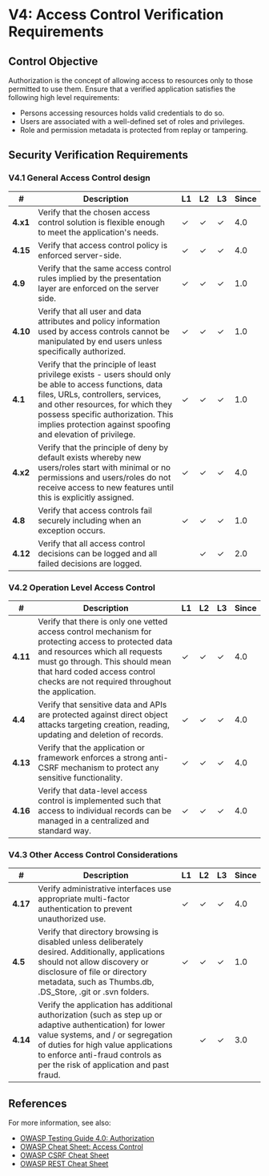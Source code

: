 # V4: Access Control Verification Requirements

## Control Objective

Authorization is the concept of allowing access to resources only to those permitted to use them. Ensure that a verified application satisfies the following high level requirements:

* Persons accessing resources holds valid credentials to do so.
* Users are associated with a well-defined set of roles and privileges.
* Role and permission metadata is protected from replay or tampering.

## Security Verification Requirements

### V4.1 General Access Control design

| # | Description | L1 | L2 | L3 | Since |
| --- | --- | --- | --- | -- | -- |
| **4.x1** | Verify that the chosen access control solution is flexible enough to meet the application's needs.  | ✓ | ✓ | ✓ | 4.0 |
| **4.15** | Verify that access control policy is enforced server-side.  | ✓ | ✓ | ✓ | 4.0 |
| **4.9** | Verify that the same access control rules implied by the presentation layer are enforced on the server side. | ✓ | ✓ | ✓ | 1.0 |
| **4.10** | Verify that all user and data attributes and policy information used by access controls cannot be manipulated by end users unless specifically authorized. | ✓ | ✓ | ✓ | 1.0 |
| **4.1** | Verify that the principle of least privilege exists - users should only be able to access functions, data files, URLs, controllers, services, and other resources, for which they possess specific authorization. This implies protection against spoofing and elevation of privilege. | ✓ | ✓ | ✓ | 1.0 |
| **4.x2** | Verify that the principle of deny by default exists whereby new users/roles start with minimal or no permissions and users/roles do not receive access to new features until this is explicitly assigned.  | ✓ | ✓ | ✓ | 4.0 |
| **4.8** | Verify that access controls fail securely including when an exception occurs. | ✓ | ✓ | ✓ | 1.0 |
| **4.12** | Verify that all access control decisions can be logged and all failed decisions are logged. |  | ✓ | ✓ | 2.0 |

### V4.2 Operation Level Access Control

| # | Description | L1 | L2 | L3 | Since |
| --- | --- | --- | --- | -- | -- |
| **4.11** | Verify that there is only one vetted access control mechanism for protecting access to protected data and resources which all requests must go through. This should mean that hard coded access control checks are not required throughout the application. | ✓ | ✓ | ✓ | 4.0 |
| **4.4** | Verify that sensitive data and APIs are protected against direct object attacks targeting creation, reading, updating and deletion of records. | ✓ | ✓ | ✓ | 4.0 |
| **4.13** | Verify that the application or framework enforces a strong anti-CSRF mechanism to protect any sensitive functionality. | ✓ | ✓ | ✓ | 4.0 |
| **4.16** | Verify that data-level access control is implemented such that access to individual records can be managed in a centralized and standard way. | ✓ | ✓ | ✓ | 4.0 |

### V4.3 Other Access Control Considerations

| # | Description | L1 | L2 | L3 | Since |
| --- | --- | --- | --- | -- | -- |
| **4.17** | Verify administrative interfaces use appropriate multi-factor authentication to prevent unauthorized use. | ✓ | ✓ | ✓ | 4.0 |
| **4.5** | Verify that directory browsing is disabled unless deliberately desired. Additionally, applications should not allow discovery or disclosure of file or directory metadata, such as Thumbs.db, .DS_Store, .git or .svn folders. | ✓ | ✓ | ✓ | 1.0 |
| **4.14** | Verify the application has additional authorization (such as step up or adaptive authentication) for lower value systems, and / or segregation of duties for high value applications to enforce anti-fraud controls as per the risk of application and past fraud. |  | ✓ | ✓ | 3.0 |




## References

For more information, see also:

* [OWASP Testing Guide 4.0: Authorization](https://www.owasp.org/index.php/Testing_for_Authorization)
* [OWASP Cheat Sheet: Access Control](https://www.owasp.org/index.php/Access_Control_Cheat_Sheet)
* [OWASP CSRF Cheat Sheet](https://www.owasp.org/index.php/Cross-Site_Request_Forgery_(CSRF)_Prevention_Cheat_Sheet)
* [OWASP REST Cheat Sheet](https://www.owasp.org/index.php/REST_Security_Cheat_Sheet)
